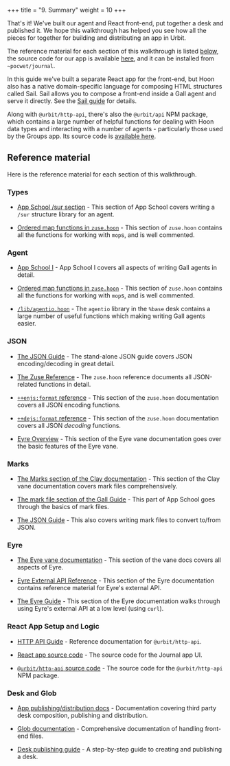 +++
title = "9. Summary"
weight = 10
+++

That's it! We've built our agent and React front-end, put together a desk and
published it. We hope this walkthrough has helped you see how all the pieces
for together for building and distributing an app in Urbit.

The reference material for each section of this walkthrough is listed
[below](#reference-material), the source code for our app is available
[here](https://github.com/urbit/docs-examples/tree/main/journal-app), and it can
be installed from `~pocwet/journal`.

In this guide we've built a separate React app for the front-end, but Hoon also
has a native domain-specific language for composing HTML structures called Sail.
Sail allows you to compose a front-end inside a Gall agent and serve it
directly. See the [Sail guide](/language/hoon/guides/sail) for details.

Along with `@urbit/http-api`, there's also the `@urbit/api` NPM package, which
contains a large number of helpful functions for dealing with Hoon data types
and interacting with a number of agents - particularly those used by the Groups
app. Its source code is [available
here](https://github.com/urbit/urbit/tree/master/pkg/npm/api).

## Reference material

Here is the reference material for each section of this walkthrough.

### Types

- [App School /sur section](/courses/app-school/7-sur-and-marks#sur) -
  This section of App School covers writing a `/sur` structure library for
  an agent.

- [Ordered map functions in
  `zuse.hoon`](https://github.com/urbit/urbit/blob/master/pkg/arvo/sys/zuse.hoon#L5284-L5688) -
  This section of `zuse.hoon` contains all the functions for working with
  `mop`s, and is well commented.

### Agent

- [App School I](/courses/app-school/intro) - App School I covers all
  aspects of writing Gall agents in detail.

- [Ordered map functions in
  `zuse.hoon`](https://github.com/urbit/urbit/blob/master/pkg/arvo/sys/zuse.hoon#L5284-L5688) -
  This section of `zuse.hoon` contains all the functions for working with
  `mop`s, and is well commented.

- [`/lib/agentio.hoon`](https://github.com/urbit/urbit/blob/master/pkg/base-dev/lib/agentio.hoon) -
  The `agentio` library in the `%base` desk contains a large number of useful
  functions which making writing Gall agents easier.

### JSON

- [The JSON Guide](/language/hoon/guides/json-guide/) - The stand-alone JSON guide
  covers JSON encoding/decoding in great detail.
- [The Zuse Reference](/language/hoon/reference/zuse) - The
  `zuse.hoon` reference documents all JSON-related functions in detail.

- [`++enjs:format` reference](/language/hoon/reference/zuse/2d_1-5#enjsformat) -
  This section of the `zuse.hoon` documentation covers all JSON encoding
  functions.

- [`++dejs:format` reference](/language/hoon/reference/zuse/2d_6) - This section of
  the `zuse.hoon` documentation covers all JSON _decoding_ functions.

- [Eyre Overview](/system/kernel/eyre) - This section of the Eyre vane
  documentation goes over the basic features of the Eyre vane.

### Marks

- [The Marks section of the Clay documentation](/system/kernel/clay/guides/marks/marks) -
  This section of the Clay vane documentation covers mark files comprehensively.
- [The mark file section of the Gall
  Guide](/courses/app-school/7-sur-and-marks#mark-files) - This part of
  App School goes through the basics of mark files.

- [The JSON Guide](/language/hoon/guides/json-guide/) - This also covers writing mark
  files to convert to/from JSON.

### Eyre

- [The Eyre vane documentation](/system/kernel/eyre) - This section of the vane
  docs covers all aspects of Eyre.
- [Eyre External API Reference](/system/kernel/eyre/reference/external-api-ref) - This section
  of the Eyre documentation contains reference material for Eyre's external API.

- [The Eyre Guide](/system/kernel/eyre/guides/guide) - This section of the Eyre
  documentation walks through using Eyre's external API at a low level (using
  `curl`).

### React App Setup and Logic

- [HTTP API Guide](/tools/http-api-guide) - Reference documentation for
  `@urbit/http-api`.

- [React app source
  code](https://github.com/urbit/docs-examples/tree/main/journal-app/ui) - The
  source code for the Journal app UI.

- [`@urbit/http-api` source
  code](https://github.com/urbit/urbit/tree/master/pkg/npm/http-api) - The
  source code for the `@urbit/http-api` NPM package.

### Desk and Glob

- [App publishing/distribution docs](/userspace/apps/guides/software-distribution) -
  Documentation covering third party desk composition, publishing and
  distribution.

- [Glob documentation](/userspace/apps/reference/dist/glob) - Comprehensive documentation
  of handling front-end files.

- [Desk publishing guide](/userspace/apps/guides/software-distribution) - A step-by-step guide to
  creating and publishing a desk.

